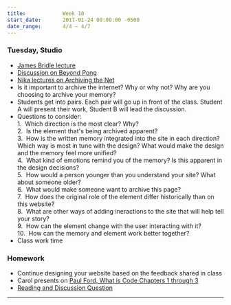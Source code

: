 ```yaml
---
title:            Week 10
start_date:       2017-01-24 00:00:00 -0500
date_range:       4/4 – 4/7
---
```


### Tuesday, Studio
- [James Bridle lecture](https://vimeo.com/59465275)
- [Discussion on Beyond Pong](https://docs.google.com/document/d/10XtqjPo70QrtqiZfib_I6nltmQDmJZQ9BKBwGwN9Bnw/edit?usp=sharing)
- [Nika lectures on Archiving the Net](../assets/lectures/lecture7.pdf)
- Is it important to archive the internet? Why or why not? Why are you choosing to archive your memory?
- Students get into pairs. Each pair will go up in front of the class. Student A will present their work, Student B will lead the discussion.
- Questions to consider:<br>
   1.&nbsp;&nbsp;Which direction is the most clear? Why?<br/>
   2.&nbsp;&nbsp;Is the element that's being archived apparent?<br/>
   3.&nbsp;&nbsp;How is the written memory integrated into the site in each direction? Which way is most in tune with the design? What would make the design and the memory feel more unified?<br/>
   4.&nbsp;&nbsp;What kind of emotions remind you of the memory? Is this apparent in the design decisions?<br/>
   5.&nbsp;&nbsp;How would a person younger than you understand your site? What about someone older?<br/>
   6.&nbsp;&nbsp;What would make someone want to archive this page?<br/>
   7.&nbsp;&nbsp;How does the original role of the element differ historically than on this website?<br/>
   8.&nbsp;&nbsp;What are other ways of adding ineractions to the site that will help tell your story?<br/>
   9.&nbsp;&nbsp;How can the element change with the user interacting with it?<br/>
   10.&nbsp;&nbsp;How can the memory and element work better together?<br/>
- Class work time



### Homework

- Continue designing your website based on the feedback shared in class
- Carol presents on [Paul Ford, What is Code Chapters 1 through 3](https://www.bloomberg.com/graphics/2015-paul-ford-what-is-code/)
- [Reading and Discussion Question](https://docs.google.com/document/d/1jBOWuuT8cvOZWZOuZhoyy5Sww0KESxEIzbnDP5K5C1M/edit?usp=sharing)

---
